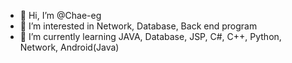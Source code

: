 - 👋 Hi, I’m @Chae-eg
- 👀 I’m interested in Network, Database, Back end program
- 🌱 I’m currently learning JAVA, Database, JSP, C#, C++, Python, Network, Android(Java)

<!---

--->
